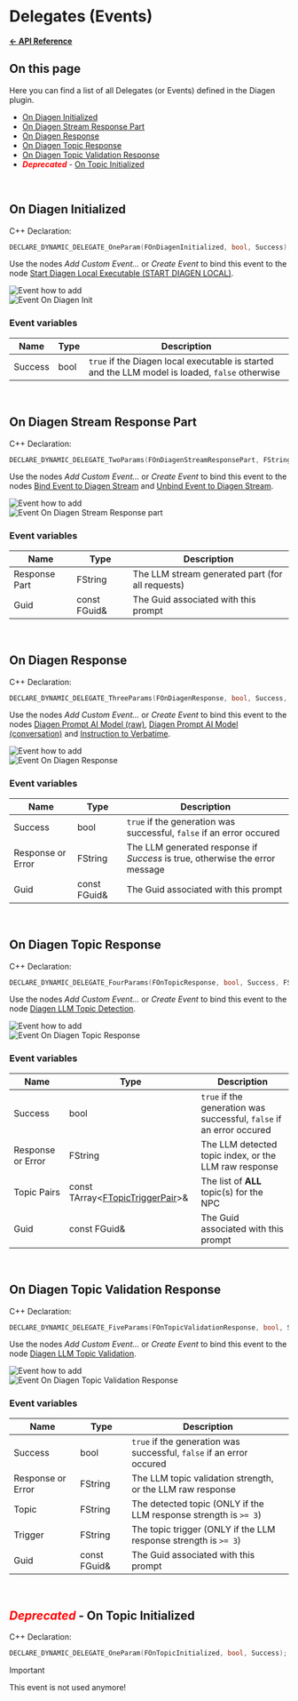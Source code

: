 # Delegates (Events)

**[← API Reference](/docs/API_reference/README.md)**

## On this page

Here you can find a list of all Delegates (or Events) defined in the Diagen plugin.

* [On Diagen Initialized](#on-diagen-initialized)<br/>
* [On Diagen Stream Response Part](#on-diagen-stream-response-part)<br/>
* [On Diagen Response](#on-diagen-response)<br/>
* [On Diagen Topic Response](#on-diagen-topic-response)<br/>
* [On Diagen Topic Validation Response](#on-diagen-topic-validation-response)<br/>
* <i style="color: red">**Deprecated**</i> - [On Topic Initialized](#deprecated---on-topic-initialized)<br/>

<!------------------------------------------------------------------------------------------------------------------------------->
<br/>

## On Diagen Initialized

C++ Declaration: 
```cpp
DECLARE_DYNAMIC_DELEGATE_OneParam(FOnDiagenInitialized, bool, Success);
```

Use the nodes *Add Custom Event...* or *Create Event* to bind this event to the node [Start Diagen Local Executable (START DIAGEN LOCAL)](./Local.md#start-diagen-local-executable).

![Event how to add](/docs/images/event_connect.png)<br/>
![Event On Diagen Init](/docs/images/event_on_diagen_initialized.png)

### Event variables

| Name    | Type                    | Description                |
| ------- | ----------------------- | -------------------------- |
| Success | bool                    | `true` if the Diagen local executable is started and the LLM model is loaded, `false` otherwise |

<!------------------------------------------------------------------------------------------------------------------------------->
<br/>

## On Diagen Stream Response Part

C++ Declaration: 
```cpp
DECLARE_DYNAMIC_DELEGATE_TwoParams(FOnDiagenStreamResponsePart, FString, ResponsePart, const FGuid&, Guid);
```

Use the nodes *Add Custom Event...* or *Create Event* to bind this event to the nodes [Bind Event to Diagen Stream](./Stream.md#bind-event-to-diagen-stream) and [Unbind Event to Diagen Stream](./Stream.md#unbind-event-to-diagen-stream).

![Event how to add](/docs/images/event_connect.png)<br/>
![Event On Diagen Stream Response part](/docs/images/event_on_diagen_stream_response_part.png)

### Event variables

| Name          | Type                    | Description                |
| ------------- | ----------------------- | -------------------------- |
| Response Part | FString                 | The LLM stream generated part (for all requests)|
| Guid          | const FGuid&            | The Guid associated with this prompt |

<!------------------------------------------------------------------------------------------------------------------------------->
<br/>

## On Diagen Response

C++ Declaration: 
```cpp
DECLARE_DYNAMIC_DELEGATE_ThreeParams(FOnDiagenResponse, bool, Success, FString, ResponseOrError, const FGuid&, Guid);
```

Use the nodes *Add Custom Event...* or *Create Event* to bind this event to the nodes [Diagen Prompt AI Model (raw)](./LLM_prompting.md#diagen-prompt-ai-model-raw), [Diagen Prompt AI Model (conversation)](./LLM_prompting.md#diagen-prompt-ai-model-conversation) and [Instruction to Verbatime](./LLM_prompting.md#instruction-to-verbatime).

![Event how to add](/docs/images/event_connect.png)<br/>
![Event On Diagen Response](/docs/images/event_on_diagen_response.png)

### Event variables

| Name              | Type                  | Description                |
| ----------------- | --------------------- | -------------------------- |
| Success           | bool                  | `true` if the generation was successful, `false` if an error occured |
| Response or Error | FString               | The LLM generated response if *Success* is true, otherwise the error message |
| Guid              | const FGuid&          | The Guid associated with this prompt |

<!------------------------------------------------------------------------------------------------------------------------------->
<br/>

## On Diagen Topic Response

C++ Declaration: 
```cpp
DECLARE_DYNAMIC_DELEGATE_FourParams(FOnTopicResponse, bool, Success, FString, ResponseOrError, const TArray<FTopicTriggerPair>&, TopicPairs, const FGuid&, Guid);
```

Use the nodes *Add Custom Event...* or *Create Event* to bind this event to the node [Diagen LLM Topic Detection](./LLM_prompting.md#diagen-llm-topic-detection).

![Event how to add](/docs/images/event_connect.png)<br/>
![Event On Diagen Topic Response](/docs/images/event_on_diagen_topic_response.png)

### Event variables

| Name              | Type                  | Description                |
| ----------------- | --------------------- | -------------------------- |
| Success           | bool                  | `true` if the generation was successful, `false` if an error occured |
| Response or Error | FString               | The LLM detected topic index, or the LLM raw response |
| Topic Pairs       | const TArray<[FTopicTriggerPair](#TODO)>& | The list of **ALL** topic(s) for the NPC |
| Guid              | const FGuid&          | The Guid associated with this prompt |

<!------------------------------------------------------------------------------------------------------------------------------->
<br/>

## On Diagen Topic Validation Response

C++ Declaration: 
```cpp
DECLARE_DYNAMIC_DELEGATE_FiveParams(FOnTopicValidationResponse, bool, Success, FString, ResponseOrError, FString, Topic, FString, Triggers, const FGuid&, Guid);
```

Use the nodes *Add Custom Event...* or *Create Event* to bind this event to the node [Diagen LLM Topic Validation](./LLM_prompting.md#diagen-llm-topic-validation).

![Event how to add](/docs/images/event_connect.png)<br/>
![Event On Diagen Topic Validation Response](/docs/images/event_on_diagen_topic_validation_response.png)

### Event variables

| Name              | Type                  | Description                |
| ----------------- | --------------------- | -------------------------- |
| Success           | bool                  | `true` if the generation was successful, `false` if an error occured |
| Response or Error | FString               | The LLM topic validation strength, or the LLM raw response |
| Topic             | FString               | The detected topic (ONLY if the LLM response strength is `>= 3`) |
| Trigger           | FString               | The topic trigger (ONLY if the LLM response strength is `>= 3`) |
| Guid              | const FGuid&          | The Guid associated with this prompt |

<!------------------------------------------------------------------------------------------------------------------------------->
<br/>

## <i style="color: red">**Deprecated**</i> - On Topic Initialized

C++ Declaration: 
```cpp
DECLARE_DYNAMIC_DELEGATE_OneParam(FOnTopicInitialized, bool, Success);
```

> [!IMPORTANT]  
> This event is not used anymore!